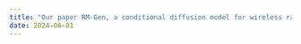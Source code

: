 ```yaml
---
title: "Our paper RM-Gen, a conditional diffusion model for wireless radio map generation, is accepted to **IFIP/IEEE Networking**."
date: 2024-06-01
---
```


